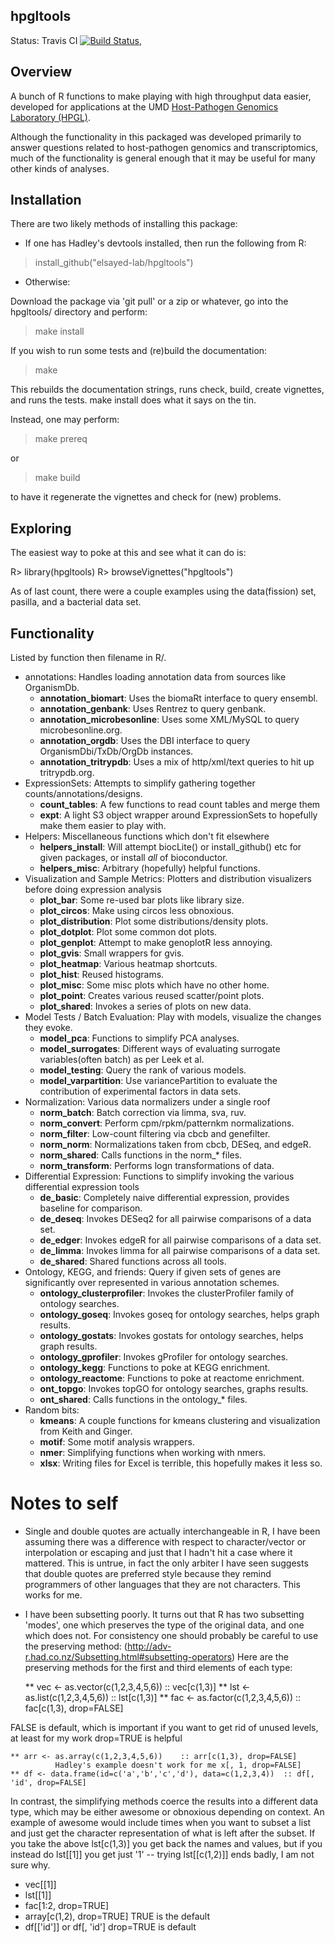 hpgltools
---------

Status: Travis CI [![Build Status](https://travis-ci.org/abelew/hpgltools.svg?branch=master)](https://travis-ci.org/abelew/hpgltools),

## Overview

A bunch of R functions to make playing with high throughput data easier,
developed for applications at the UMD
[Host-Pathogen Genomics Laboratory (HPGL)](http://www.najibelsayed.org/research.aspx).

Although the functionality in this packaged was developed primarily to answer
questions related to host-pathogen genomics and transcriptomics, much of the
functionality is general enough that it may be useful for many other kinds of
analyses.

## Installation

There are two likely methods of installing this package:

* If one has Hadley's devtools installed, then run the following from R:

> install_github("elsayed-lab/hpgltools")

* Otherwise:

Download the package via 'git pull' or a zip or whatever, go
into the hpgltools/ directory and perform:

> make install

If you wish to run some tests and (re)build the documentation:

> make

This rebuilds the documentation strings, runs check, build, create vignettes, and runs
the tests.  make install does what it says on the tin.

Instead, one may perform:

> make prereq

or

> make build

to have it regenerate the vignettes and check for (new) problems.

## Exploring

The easiest way to poke at this and see what it can do is:

R> library(hpgltools)
R> browseVignettes("hpgltools")

As of last count, there were a couple examples using the data(fission)
set, pasilla, and a bacterial data set.

## Functionality

Listed by function then filename in R/.

* annotations: Handles loading annotation data from sources like OrganismDb.
    - **annotation_biomart**:  Uses the biomaRt interface to query ensembl.
    - **annotation_genbank**:  Uses Rentrez to query genbank.
    - **annotation_microbesonline**:  Uses some XML/MySQL to query microbesonline.org.
    - **annotation_orgdb**:  Uses the DBI interface to query OrganismDbi/TxDb/OrgDb instances.
    - **annotation_tritrypdb**:  Uses a mix of http/xml/text queries to hit up tritrypdb.org.
* ExpressionSets:  Attempts to simplify gathering together counts/annotations/designs.
    - **count_tables**:  A few functions to read count tables and merge them
    - **expt**:  A light S3 object wrapper around ExpressionSets to hopefully make them easier to play with.
* Helpers:  Miscellaneous functions which don't fit elsewhere
    - **helpers_install**:  Will attempt biocLite() or install_github() etc for given packages, or install _all_ of bioconductor.
    - **helpers_misc**:  Arbitrary (hopefully) helpful functions.
* Visualization and Sample Metrics:  Plotters and distribution visualizers before doing expression analysis
    - **plot_bar**: Some re-used bar plots like library size.
    - **plot_circos**: Make using circos less obnoxious.
    - **plot_distribution**: Plot some distributions/density plots.
    - **plot_dotplot**: Plot some common dot plots.
    - **plot_genplot**: Attempt to make genoplotR less annoying.
    - **plot_gvis**: Small wrappers for gvis.
    - **plot_heatmap**: Various heatmap shortcuts.
    - **plot_hist**: Reused histograms.
    - **plot_misc**: Some misc plots which have no other home.
    - **plot_point**: Creates various reused scatter/point plots.
    - **plot_shared**: Invokes a series of plots on new data.
* Model Tests / Batch Evaluation:  Play with models, visualize the changes they evoke.
    - **model_pca**: Functions to simplify PCA analyses.
    - **model_surrogates**: Different ways of evaluating surrogate variables(often batch) as per Leek et al.
    - **model_testing**: Query the rank of various models.
    - **model_varpartition**: Use variancePartition to evaluate the contribution of experimental factors in data sets.
* Normalization:  Various data normalizers under a single roof
    - **norm_batch**: Batch correction via limma, sva, ruv.
    - **norm_convert**: Perform cpm/rpkm/patternkm normalizations.
    - **norm_filter**: Low-count filtering via cbcb and genefilter.
    - **norm_norm**: Normalizations taken from cbcb, DESeq, and edgeR.
    - **norm_shared**: Calls functions in the norm_* files.
    - **norm_transform**: Performs logn transformations of data.
* Differential Expression:  Functions to simplify invoking the various differential expression tools
    - **de_basic**: Completely naive differential expression, provides baseline for comparison.
    - **de_deseq**: Invokes DESeq2 for all pairwise comparisons of a data set.
    - **de_edger**: Invokes edgeR for all pairwise comparisons of a data set.
    - **de_limma**: Invokes limma for all pairwise comparisons of a data set.
    - **de_shared**: Shared functions across all tools.
* Ontology, KEGG, and friends:  Query if given sets of genes are significantly over represented in various annotation schemes.
    - **ontology_clusterprofiler**: Invokes the clusterProfiler family of ontology searches.
    - **ontology_goseq**: Invokes goseq for ontology searches, helps graph results.
    - **ontology_gostats**: Invokes gostats for ontology searches, helps graph results.
    - **ontology_gprofiler**: Invokes gProfiler for ontology searches.
    - **ontology_kegg**: Functions to poke at KEGG enrichment.
    - **ontology_reactome**: Functions to poke at reactome enrichment.
    - **ont_topgo**: Invokes topGO for ontology searches, graphs results.
    - **ont_shared**: Calls functions in the ontology_* files.
* Random bits:
    - **kmeans**: A couple functions for kmeans clustering and visualization from Keith and Ginger.
    - **motif**: Some motif analysis wrappers.
    - **nmer**: Simplifying functions when working with nmers.
    - **xlsx**: Writing files for Excel is terrible, this hopefully makes it less so.

# Notes to self

* Single and double quotes are actually interchangeable in R, I have been assuming there was a
  difference with respect to character/vector or interpolation or escaping and just that I hadn't
  hit a case where it mattered.  This is untrue, in fact the only arbiter I have seen suggests that
  double quotes are preferred style because they remind programmers of other languages that they are
  not characters.  This works for me.
* I have been subsetting poorly.  It turns out that R has two subsetting 'modes', one which
  preserves the type of the original data, and one which does not.  For consistency one should
  probably be careful to use the preserving method: (http://adv-r.had.co.nz/Subsetting.html#subsetting-operators)
  Here are the preserving methods for the first and third elements of each type:

    ** vec <- as.vector(c(1,2,3,4,5,6))   :: vec[c(1,3)]
    ** lst <- as.list(c(1,2,3,4,5,6))     :: lst[c(1,3)]
    ** fac <- as.factor(c(1,2,3,4,5,6))   :: fac[c(1,3), drop=FALSE]

 FALSE is default, which is important if you want to get rid of unused levels, at least for my work
 drop=TRUE is helpful

    ** arr <- as.array(c(1,2,3,4,5,6))    :: arr[c(1,3), drop=FALSE]
              Hadley's example doesn't work for me x[, 1, drop=FALSE]
    ** df <- data.frame(id=c('a','b','c','d'), data=c(1,2,3,4))  :: df[, 'id', drop=FALSE]

In contrast, the simplifying methods coerce the results into a different data type, which may be
either awesome or obnoxious depending on context.  An example of awesome would include times when
you want to subset a list and just get the character representation of what is left after the
subset.  If you take the above lst[c(1,3)] you get back the names and values, but if you instead do
lst[[1]] you get just '1' -- trying lst[[c(1,2)]] ends badly, I am not sure why.

* vec[[1]]
* lst[[1]]
* fac[1:2, drop=TRUE]
* array[c(1,2), drop=TRUE]  TRUE is the default
* df[['id']] or df[, 'id']  drop=TRUE is default

